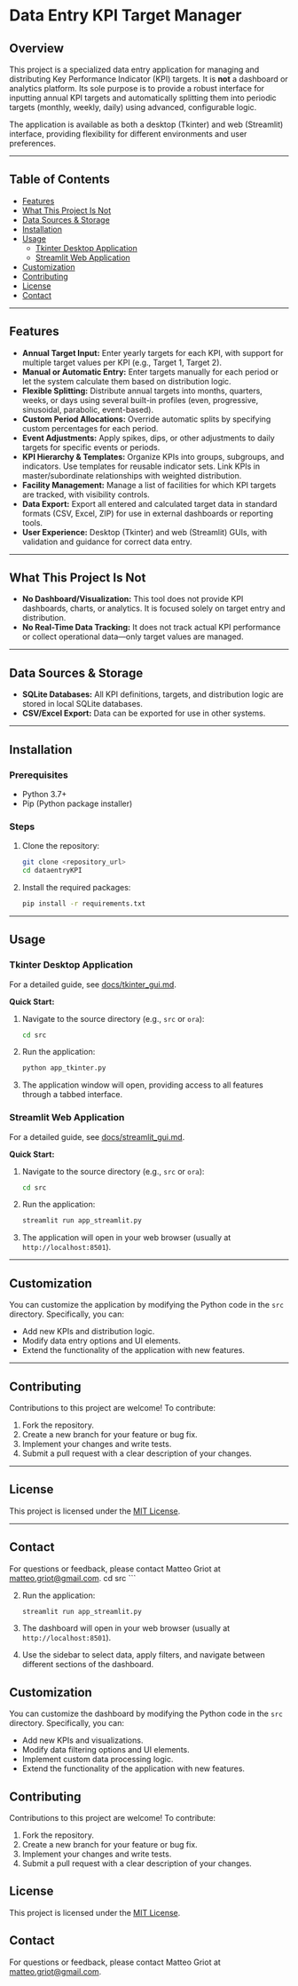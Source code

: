 # Data Entry KPI Target Manager

## Overview

This project is a specialized data entry application for managing and distributing Key Performance Indicator (KPI) targets. It is **not** a dashboard or analytics platform. Its sole purpose is to provide a robust interface for inputting annual KPI targets and automatically splitting them into periodic targets (monthly, weekly, daily) using advanced, configurable logic.

The application is available as both a desktop (Tkinter) and web (Streamlit) interface, providing flexibility for different environments and user preferences.

---

## Table of Contents

- [Features](#features)
- [What This Project Is Not](#what-this-project-is-not)
- [Data Sources & Storage](#data-sources--storage)
- [Installation](#installation)
- [Usage](#usage)
  - [Tkinter Desktop Application](#tkinter-desktop-application)
  - [Streamlit Web Application](#streamlit-web-application)
- [Customization](#customization)
- [Contributing](#contributing)
- [License](#license)
- [Contact](#contact)

---

## Features

- **Annual Target Input:** Enter yearly targets for each KPI, with support for multiple target values per KPI (e.g., Target 1, Target 2).
- **Manual or Automatic Entry:** Enter targets manually for each period or let the system calculate them based on distribution logic.
- **Flexible Splitting:** Distribute annual targets into months, quarters, weeks, or days using several built-in profiles (even, progressive, sinusoidal, parabolic, event-based).
- **Custom Period Allocations:** Override automatic splits by specifying custom percentages for each period.
- **Event Adjustments:** Apply spikes, dips, or other adjustments to daily targets for specific events or periods.
- **KPI Hierarchy & Templates:** Organize KPIs into groups, subgroups, and indicators. Use templates for reusable indicator sets. Link KPIs in master/subordinate relationships with weighted distribution.
- **Facility Management:** Manage a list of facilities for which KPI targets are tracked, with visibility controls.
- **Data Export:** Export all entered and calculated target data in standard formats (CSV, Excel, ZIP) for use in external dashboards or reporting tools.
- **User Experience:** Desktop (Tkinter) and web (Streamlit) GUIs, with validation and guidance for correct data entry.

---

## What This Project Is Not

- **No Dashboard/Visualization:** This tool does not provide KPI dashboards, charts, or analytics. It is focused solely on target entry and distribution.
- **No Real-Time Data Tracking:** It does not track actual KPI performance or collect operational data—only target values are managed.

---

## Data Sources & Storage

- **SQLite Databases:** All KPI definitions, targets, and distribution logic are stored in local SQLite databases.
- **CSV/Excel Export:** Data can be exported for use in other systems.

---

## Installation

### Prerequisites

- Python 3.7+
- Pip (Python package installer)

### Steps

1.  Clone the repository:

    ```bash
    git clone <repository_url>
    cd dataentryKPI
    ```

2.  Install the required packages:

    ```bash
    pip install -r requirements.txt
    ```

---

## Usage

### Tkinter Desktop Application

For a detailed guide, see [docs/tkinter_gui.md](docs/tkinter_gui.md).

**Quick Start:**
1. Navigate to the source directory (e.g., `src` or `ora`):

    ```bash
    cd src
    ```

2. Run the application:

    ```bash
    python app_tkinter.py
    ```

3. The application window will open, providing access to all features through a tabbed interface.

### Streamlit Web Application

For a detailed guide, see [docs/streamlit_gui.md](docs/streamlit_gui.md).

**Quick Start:**
1. Navigate to the source directory (e.g., `src` or `ora`):

    ```bash
    cd src
    ```

2. Run the application:

    ```bash
    streamlit run app_streamlit.py
    ```

3. The application will open in your web browser (usually at `http://localhost:8501`).

---

## Customization

You can customize the application by modifying the Python code in the `src` directory. Specifically, you can:

- Add new KPIs and distribution logic.
- Modify data entry options and UI elements.
- Extend the functionality of the application with new features.

---

## Contributing

Contributions to this project are welcome! To contribute:

1.  Fork the repository.
2.  Create a new branch for your feature or bug fix.
3.  Implement your changes and write tests.
4.  Submit a pull request with a clear description of your changes.

---

## License

This project is licensed under the [MIT License](LICENSE).

---

## Contact

For questions or feedback, please contact Matteo Griot at matteo.griot@gmail.com.
    cd src
    ```

2.  Run the application:

    ```bash
    streamlit run app_streamlit.py
    ```

3.  The dashboard will open in your web browser (usually at `http://localhost:8501`).

4.  Use the sidebar to select data, apply filters, and navigate between different sections of the dashboard.

## Customization

You can customize the dashboard by modifying the Python code in the `src` directory. Specifically, you can:

*   Add new KPIs and visualizations.
*   Modify data filtering options and UI elements.
*   Implement custom data processing logic.
*   Extend the functionality of the application with new features.

## Contributing

Contributions to this project are welcome! To contribute:

1.  Fork the repository.
2.  Create a new branch for your feature or bug fix.
3.  Implement your changes and write tests.
4.  Submit a pull request with a clear description of your changes.

## License

This project is licensed under the [MIT License](LICENSE).

## Contact

For questions or feedback, please contact Matteo Griot at matteo.griot@gmail.com.

